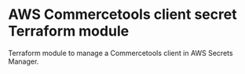 # AWS Commercetools client secret Terraform module

Terraform module to manage a Commercetools client in AWS Secrets Manager.